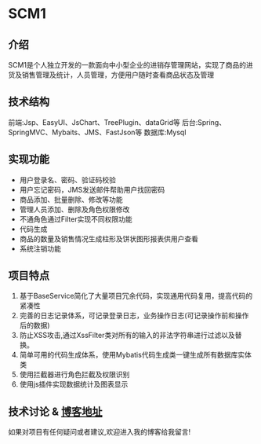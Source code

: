 # SCM1

## 介绍
SCM1是个人独立开发的一款面向中小型企业的进销存管理网站，实现了商品的进货及销售管理及统计，人员管理，方便用户随时查看商品状态及管理

## 技术结构
前端:Jsp、EasyUI、JsChart、TreePlugin、dataGrid等
后台:Spring、SpringMVC、Mybaits、JMS、FastJson等
数据库:Mysql

## 实现功能
* 用户登录名、密码、验证码校验
* 用户忘记密码，JMS发送邮件帮助用户找回密码
* 商品添加、批量删除、修改等功能
* 管理人员添加、删除及角色权限修改
* 不通角色通过Filter实现不同权限功能
* 代码生成
* 商品的数量及销售情况生成柱形及饼状图形报表供用户查看
* 系统注销功能

## 项目特点
1. 基于BaseService简化了大量项目冗余代码，实现通用代码复用，提高代码的紧凑性
2. 完善的日志记录体系，可记录登录日志，业务操作日志(可记录操作前和操作后的数据)
3. 防止XSS攻击,通过XssFilter类对所有的输入的非法字符串进行过滤以及替换。
8. 简单可用的代码生成体系，使用Mybatis代码生成类一键生成所有数据库实体类
9. 使用拦截器进行角色拦截及权限识别
10. 使用js插件实现数据统计及图表显示

## 技术讨论 & [博客地址](http://www.codeteen.cn/)
如果对项目有任何疑问或者建议,欢迎进入我的博客给我留言!
